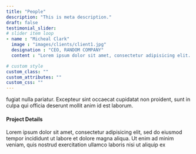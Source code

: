 ```yaml
---
title: "People"
description: "This is meta description."
draft: false
testimonial_slider:
# slider item loop
- name : "Micheal Clark"
  image : "images/clients/client1.jpg"
  designation : "CEO, RANDOM COMPANY"
  content : "Lorem ipsum dolor sit amet, consectetur adipisicing elit. Dolores ad, omnis totam iusto quia? Excepturi itaque quaerat, quia unde delectus rem error dignissimos in iusto."

# custom style
custom_class: "" 
custom_attributes: "" 
custom_css: ""
---
```


fugiat nulla pariatur. Excepteur sint occaecat cupidatat non proident, sunt in culpa qui officia deserunt
mollit anim id est laborum.


#### Project Details

Lorem ipsum dolor sit amet, consectetur adipisicing elit, sed do eiusmod tempor incididunt ut labore et
dolore magna aliqua. Ut enim ad minim veniam, quis nostrud exercitation ullamco laboris nisi ut aliquip ex


